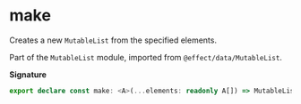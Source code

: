 # make

Creates a new `MutableList` from the specified elements.

Part of the `MutableList` module, imported from `@effect/data/MutableList`.

**Signature**

```ts
export declare const make: <A>(...elements: readonly A[]) => MutableList<A>
```
